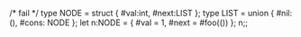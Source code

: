 /* fail */
type NODE = struct { #val:int, #next:LIST };
type LIST = union { #nil: (), #cons: NODE };
let n:NODE = { #val = 1, #next = #foo(()) };
n;;